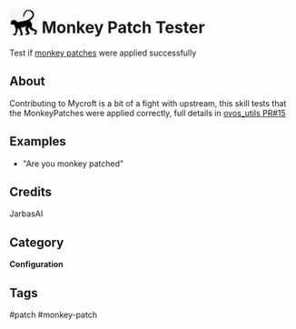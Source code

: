 # <img src='./desktop/icon/monkey_patch.png' card_color='#22a7f0' width='50' height='50' style='vertical-align:bottom'/> Monkey Patch Tester

Test if [monkey patches](https://github.com/JarbasSkills/skill-monkey-patcher) were applied successfully

## About

Contributing to Mycroft is a bit of a fight with upstream, this skill tests 
that the MonkeyPatches were applied correctly, full details in [ovos_utils PR#15](https://github.com/OpenVoiceOS/ovos_utils/pull/15)


## Examples
* "Are you monkey patched"

## Credits
JarbasAI


## Category
**Configuration**

## Tags
#patch
#monkey-patch
